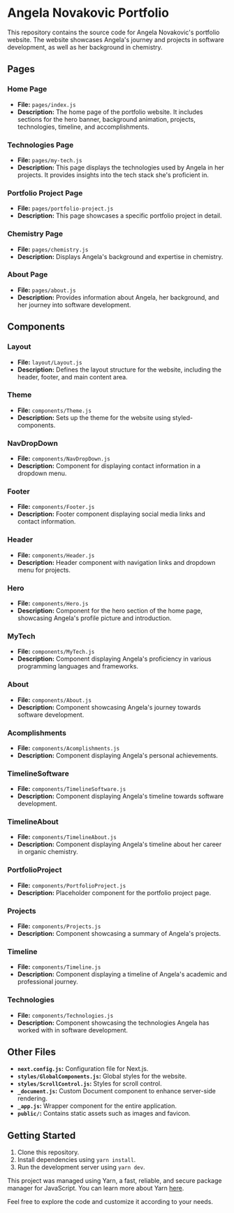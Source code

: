 # Angela Novakovic Portfolio

This repository contains the source code for Angela Novakovic's portfolio website. The website showcases Angela's journey and projects in software development, as well as her background in chemistry.

## Pages

### Home Page
- **File:** `pages/index.js`
- **Description:** The home page of the portfolio website. It includes sections for the hero banner, background animation, projects, technologies, timeline, and accomplishments.
  
### Technologies Page
- **File:** `pages/my-tech.js`
- **Description:** This page displays the technologies used by Angela in her projects. It provides insights into the tech stack she's proficient in.

### Portfolio Project Page
- **File:** `pages/portfolio-project.js`
- **Description:** This page showcases a specific portfolio project in detail.

### Chemistry Page
- **File:** `pages/chemistry.js`
- **Description:** Displays Angela's background and expertise in chemistry.

### About Page
- **File:** `pages/about.js`
- **Description:** Provides information about Angela, her background, and her journey into software development.

## Components

### Layout
- **File:** `layout/Layout.js`
- **Description:** Defines the layout structure for the website, including the header, footer, and main content area.

### Theme
- **File:** `components/Theme.js`
- **Description:** Sets up the theme for the website using styled-components.

### NavDropDown
- **File:** `components/NavDropDown.js`
- **Description:** Component for displaying contact information in a dropdown menu.

### Footer
- **File:** `components/Footer.js`
- **Description:** Footer component displaying social media links and contact information.

### Header
- **File:** `components/Header.js`
- **Description:** Header component with navigation links and dropdown menu for projects.

### Hero
- **File:** `components/Hero.js`
- **Description:** Component for the hero section of the home page, showcasing Angela's profile picture and introduction.

### MyTech
- **File:** `components/MyTech.js`
- **Description:** Component displaying Angela's proficiency in various programming languages and frameworks.

### About
- **File:** `components/About.js`
- **Description:** Component showcasing Angela's journey towards software development.

### Acomplishments
- **File:** `components/Acomplishments.js`
- **Description:** Component displaying Angela's personal achievements.

### TimelineSoftware
- **File:** `components/TimelineSoftware.js`
- **Description:** Component displaying Angela's timeline towards software development.

### TimelineAbout
- **File:** `components/TimelineAbout.js`
- **Description:** Component displaying Angela's timeline about her career in organic chemistry.

### PortfolioProject
- **File:** `components/PortfolioProject.js`
- **Description:** Placeholder component for the portfolio project page.

### Projects
- **File:** `components/Projects.js`
- **Description:** Component showcasing a summary of Angela's projects.

### Timeline
- **File:** `components/Timeline.js`
- **Description:** Component displaying a timeline of Angela's academic and professional journey.

### Technologies
- **File:** `components/Technologies.js`
- **Description:** Component showcasing the technologies Angela has worked with in software development.

## Other Files

- **`next.config.js`:** Configuration file for Next.js.
- **`styles/GlobalComponents.js`:** Global styles for the website.
- **`styles/ScrollControl.js`:** Styles for scroll control.
- **`_document.js`:** Custom Document component to enhance server-side rendering.
- **`_app.js`:** Wrapper component for the entire application.
- **`public/`:** Contains static assets such as images and favicon.

## Getting Started

1. Clone this repository.
2. Install dependencies using `yarn install`.
3. Run the development server using `yarn dev`.

This project was managed using Yarn, a fast, reliable, and secure package manager for JavaScript. You can learn more about Yarn [here](https://yarnpkg.com/).

Feel free to explore the code and customize it according to your needs.
